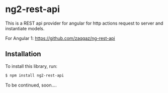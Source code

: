 # ng2-rest-api 
This is a REST api provider for angular for http actions request to server and instantiate models.

For Angular 1: https://github.com/zaqqaz/ng-rest-api

## Installation

To install this library, run:

```bash
$ npm install ng2-rest-api
```

To be continued, soon.... 
